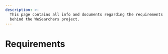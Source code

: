 ```yaml
---
description: >-
  This page contains all info and documents regarding the requirements process
  behind the WeSearchers project.
---
```


# Requirements

